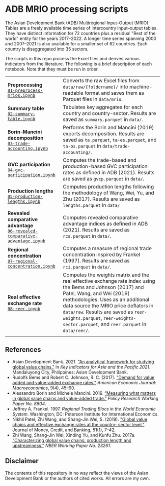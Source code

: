 # ADB MRIO processing scripts

The Asian Development Bank (ADB) Multiregional Input–Output (MRIO) Tables are a freely available time series of intercountry input–output tables. They have distinct information for 72 countries plus a residual "Rest of the world" entity for the years 2017–2022. A longer time series spanning 2000 and 2007–2021 is also available for a smaller set of 62 countries. Each country is disaggregated into 35 sectors.

The scripts in this repo process the Excel files and derives various indicators from the literature. The following is a brief description of each notebook. Note that they must be run in order.

|  |  |
| ----------------- | --- |
| **Preprocessing**<br>[`01-preprocess-mrios.ipynb`](codes/01-preprocess-mrios.ipynb)| Converts the raw Excel files from `data/raw/{foldername}/` into machine-readable format and saves them as Parquet files in `data/mrio`. |
| **Summary table**<br>[`02-summary-table.ipynb`](codes/02-summary-table.ipynb) | Tabulates key aggregates for each country and country-sector. Results are saved as `summary.parquet` in `data/`. |
| **Borin–Mancini decomposition**<br>[`03-trade-accounting.ipynb`](codes/03-trade-accounting.ipynb) | Performs the Borin and Mancini (2019) exports decomposition. Results are saved as `ta.parquet`, `ta-es.parquet`, and `ta-os.parquet` in `data/trade-accounting/`. |
| **GVC participation**<br>[`04-gvc-participation.ipynb`](codes/04-gvc-participation.ipynb) | Computes the trade-based and production-based GVC participation rates as defined in ADB (2021). Results are saved as `gvcp.parquet` in `data/`. |
| **Production lengths**<br>[`05-production-lengths.ipynb`](codes/05-production-lengths.ipynb) | Computes production lengths following the methodology of Wang, Wei, Yu, and Zhu (2017). Results are saved as `lengths.parquet` in `data/` |
| **Revealed comparative advantage**<br>[`06-revealed-comparative-advantage.ipynb`](codes/06-revealed-comparative-advantage.ipynb) | Computes revealed comparative advantage indices as defined in ADB (2021). Results are saved as `rca.parquet` in `data/`. |
| **Regional concentration**<br>[`07-regional-concentration.ipynb`](codes/07-regional-concentration.ipynb) | Computes a measure of regional trade concentration inspired by Frankel (1997). Results are saved as `rci.parquet` in `data/`. |
| **Real effective exchange rate**<br>[`08-reer.ipynb`](codes/08-reer.ipynb) | Computes the weights matrix and the real effective exchange rate index using the Bems and Johnson (2017) and Patel, Wang, and Wei (2019) methodologies. Uses as an additional data source the MRIO price deflators in `data/raw`. Results are saved as `reer-weights.parquet`, `reer-weights-sector.parquet`, and `reer.parquet` in `data/reer/`. |
|  |  |

## References

- Asian Development Bank. 2021. ["An analytical framework for studying global value chains."](https://www.adb.org/sites/default/files/publication/720461/ki2021.pdf) In *Key Indicators for Asia and the Pacific 2021*. Mandaluyong City, Philippines: Asian Development Bank.
- Rudolfs Bems and Robert C. Johnson, R. C. (2017). ["Demand for value added and value-added exchange rates."](https://doi.org/10.1257/mac.20150216) *American Economic Journal: Macroeconomics*, 9(4), 45–90.
- Alessandro Borin and Michele Mancini. 2019. [“Measuring what matters in global value chains and value-added trade.”](https://elibrary.worldbank.org/doi/abs/10.1596/1813-9450-8804) *Policy Research Working Paper No. 8804*.
- Jeffrey A. Frankel. 1997. *Regional Trading Blocs in the World Economic System*. Washington, DC: Peterson Institute for International Economics.
- Nikhil Patel, Zhi Wang, and Shang-Jin Wei, S. (2019). ["Global value chains and effective exchange rates at the country- sector level."](https://doi.org/10.1111/jmcb.12670) Journal of Money, Credit, and Banking, 51(1), 7–42.
- Zhi Wang, Shang-Jin Wei, Xinding Yu, and Kunfu Zhu. 2017a. [“Characterizing global value chains: production length and upstreamness.”](https://www.nber.org/papers/w23261) *NBER Working Paper No. 23261*.

## Disclaimer

The contents of this repository in no way reflect the views of the Asian Development Bank or the authors of cited works. All errors are my own.
